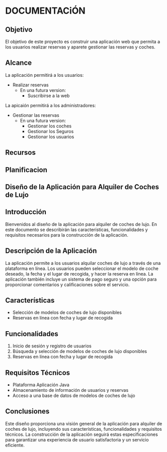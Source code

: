 # DOCUMENTACiÓN

## Objetivo
El objetivo de este proyecto es construir una aplicación web que permita a los usuarios realizar reservas y aparete gestionar las reservas y coches.

## Alcance
La aplicación permitirá a los usuarios:

* Realizar  reservas
  * En una futura version:
    * Suscribirse a la web 

La apicaión permitirá a los administradores:
* Gestionar las reservas
  * En una futura version:
    * Gestionar los coches
    * Gestionar los Seguros
    * Gestionar los usuarios
## Recursos
## Planificacion

## Diseño de la Aplicación para Alquiler de Coches de Lujo


## Introducción

Bienvenidos al diseño de la aplicación para alquiler de coches de lujo. En este documento se describirán las características, funcionalidades y requisitos necesarios para la construcción de la aplicación.

## Descripción de la Aplicación

La aplicación permite a los usuarios alquilar coches de lujo a través de una plataforma en línea. Los usuarios pueden seleccionar el modelo de coche deseado, la fecha y el lugar de recogida, y hacer la reserva en línea. La aplicación también incluye un sistema de pago seguro y una opción para proporcionar comentarios y calificaciones sobre el servicio.

## Características

* Selección de modelos de coches de lujo disponibles
* Reservas en línea con fecha y lugar de recogida

## Funcionalidades

1. Inicio de sesión y registro de usuarios
2. Búsqueda y selección de modelos de coches de lujo disponibles
3. Reservas en línea con fecha y lugar de recogida

## Requisitos Técnicos

* Plataforma Aplicación Java
* Almacenamiento de información de usuarios y reservas
* Acceso a una base de datos de modelos de coches de lujo 


## Conclusiones


Este diseño proporciona una visión general de la aplicación para alquiler de coches de lujo, incluyendo sus características, funcionalidades y requisitos técnicos. La construcción de la aplicación seguirá estas especificaciones para garantizar una experiencia de usuario satisfactoria y un servicio eficiente.
